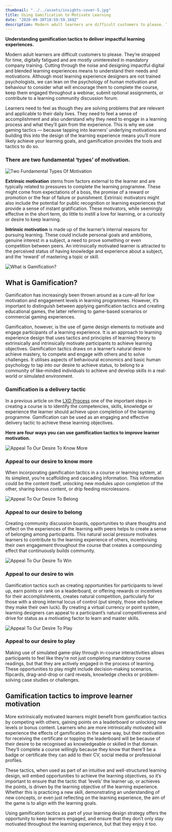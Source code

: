 ```yaml
---
thumbnail: "../../assets/insights-cover-5.jpg"
title: Using Gamification to Motivate Learning
date: "2020-09-30T10:59:59.169Z"
description: Modern adult learners are difficult customers to please. They’re strapped for time, digitally fatigued and are mostly uninterested in mandatory company training. Cutting through the noise and designing impactful digital and blended learning experiences means to understand their needs and motivations.
---
```


**Understanding gamification tactics to deliver impactful learning experiences.**

Modern adult learners are difficult customers to please. They’re strapped for time, digitally fatigued and are mostly uninterested in mandatory company training. Cutting through the noise and designing impactful digital and blended learning experiences means to understand their needs and motivations. Although most learning experience designers are not trained psychologists, we can lean on the psychology of human motivation and behaviour to consider what will encourage them to complete the course, keep them engaged throughout a webinar, submit optional assignments, or contribute to a learning community discussion forum.

Learners need to feel as though they are solving problems that are relevant and applicable to their daily lives. They need to feel a sense of accomplishment and also understand why they need to engage in a learning process and what they’ll gain from the experience. This is why we use gaming tactics — because tapping into learners’ underlying motivations and building this into the design of the learning experience means you’ll more likely achieve your learning goals, and gamification provides the tools and tactics to do so.

### There are two fundamental ‘types’ of motivation.

![Two Fundamental Types Of Motivation](./two-fundamental-types-of-motivation.jpg)

**Extrinsic motivation** stems from factors external to the learner and are typically related to pressures to complete the learning programme. These might come from expectations of a boss, the promise of a reward or promotion or the fear of failure or punishment. Extrinsic motivators might also include the potential for public recognition or learning experiences that provide a sense of instant gratification. These motivators, while seemingly effective in the short term, do little to instill a love for learning, or a curiosity or desire to keep learning.

**Intrinsic motivation** is made up of the learner’s internal reasons for pursuing learning. These could include personal goals and ambitions, genuine interest in a subject, a need to prove something or even competition between peers. An intrinsically motivated learner is attracted to the perceived status of having knowledge and experience about a subject, and the ‘reward’ of mastering a topic or skill.

![What is Gamification?](./what-is-gamification.jpg)

## What is Gamification?

Gamification has increasingly been thrown around as a cure-all for low motivation and engagement levels in learning programmes. However, it’s important to distinguish between applying gamification tactics and creating educational games, the latter referring to game-based scenarios or commercial gaming experiences.

Gamification, however, is the use of game design elements to motivate and engage participants of a learning experience. It is an approach to learning experience design that uses tactics and principles of learning theory to extrinsically and intrinsically motivate participants to achieve learning objectives. Gamification tactics draws on a learner’s natural desire to achieve mastery, to compete and engage with others and to solve challenges. It utilises aspects of behavioural economics and basic human psychology to tap into our desire to achieve status, to belong to a community of like-minded individuals to achieve and develop skills in a real-world or simulated environment.

### Gamification is a delivery tactic

In a previous article on the <a href="/insights/how-to-develop-a-learning-strategy" rel="noopener nofollow">LXD Process</a> one of the important steps in creating a course is to identify the competencies, skills, knowledge or experience the learner should achieve upon completion of the learning programme. Gamification can be used as an engaging and effective delivery tactic to achieve these learning objectives.

**Here are four ways you can use gamification tactics to improve learner motivation.**

![Appeal To Our Desire To Know More](./desire-to-know-more.jpg)

### Appeal to our desire to know more

When incorporating gamification tactics in a course or learning system, at its simplest, you’re scaffolding and cascading information. This information could be the content itself, unlocking new modules upon completion of the other, sharing bonus content, or drip feeding microlessons.

![Appeal To Our Desire To Belong](./desire-to-belong.jpg)

### Appeal to our desire to belong

Creating community discussion boards, opportunities to share thoughts and reflect on the experiences of the learning with peers helps to create a sense of belonging among participants. This natural social pressure motivates learners to contribute to the learning experience of others, incentivising their own engagement throughout the course that creates a compounding effect that continuously builds community.

![Appeal To Our Desire To Win](./desire-to-win.jpg)

### Appeal to our desire to win

Gamification tactics such as creating opportunities for participants to level up, earn points or rank on a leaderboard, or offering rewards or incentives for their accomplishments, creates natural competition, particularly for those with a strong internal locus of control (put simply, those who believe they make their own luck). By creating a virtual currency or point system, learning designers can appeal to a participant’s natural competitiveness and drive for status as a motivating factor to learn and master skills.

![Appeal To Our Desire To Play](./desire-to-play.jpg)

### Appeal to our desire to play

Making use of simulated game-play through in-course interactivities allows participants to feel like they’re not just completing mandatory course readings, but that they are actively engaged in the process of learning. These opportunities to play might include decision-making scenarios, flipcards, drag-and-drop or card reveals, knowledge checks or problem-solving case studies or challenges.

## Gamification tactics to improve learner motivation

More extrinsically motivated learners might benefit from gamification tactics by competing with others, gaining points on a leaderboard or unlocking new levels or bonus content. Learners who are more intrinsically motivated will experience the effects of gamification in the same way, but their motivation for receiving the certificate or topping the leaderboard will be because of their desire to be recognised as knowledgeable or skilled in that domain. They’ll complete a course willingly because they know that there’ll be a badge or certificate they can add to their CV, social media or professional profiles.

These tactics, when used as part of an intuitive and well-structured learning design, will embed opportunities to achieve the learning objectives, so it’s important to ensure that the tactic that ‘levels’ the learner up, or achieves the points, is driven by the learning objective of the learning experience. Whether this is practicing a new skill, demonstrating an understanding of new concepts, or even just reflecting on the learning experience, the aim of the game is to align with the learning goals.

Using gamification tactics as part of your learning design strategy offers the opportunity to keep learners engaged, and ensure that they don’t only stay motivated throughout the learning experience, but that they enjoy it too.

